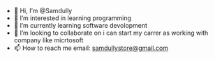 - 👋 Hi, I’m @Samdully
- 👀 I’m interested in learning programming 
- 🌱 I’m currently learning software devolopment 
- 💞️ I’m looking to collaborate on i can start my carrer as working with company like micrtosoft 
- 📫 How to reach me email: samdullystore@gmail.com

<!---
Samdully/Samdully is a ✨ special ✨ repository because its `README.md` (this file) appears on your GitHub profile.
You can click the Preview link to take a look at your changes.
--->
